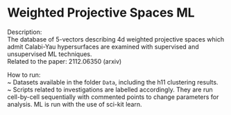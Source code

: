 # Weighted Projective Spaces ML
Description:  
The database of 5-vectors describing 4d weighted projective spaces which admit Calabi-Yau hypersurfaces are examined with supervised and unsupervised ML techniques.  
Related to the paper: 2112.06350 (arxiv)    
  
How to run:  
~ Datasets available in the folder `Data`, including the h11 clustering results.  
~ Scripts related to investigations are labelled accordingly. They are run cell-by-cell sequentially with commented points to change parameters for analysis. ML is run with the use of sci-kit learn.  
